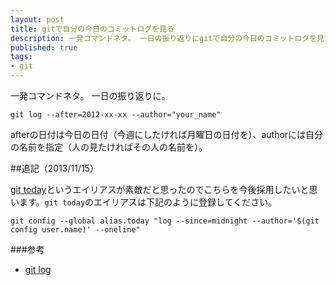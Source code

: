 ```yaml
---
layout: post
title: gitで自分の今日のコミットログを見る
description: 一発コマンドネタ。 一日の振り返りにgitで自分の今日のコミットログを見てみましょう。
published: true
tags:
- git
---
```

一発コマンドネタ。 一日の振り返りに。

    git log --after=2012-xx-xx --author="your_name"

afterの日付は今日の日付（今週にしたければ月曜日の日付を）、authorには自分の名前を指定（人の見たければその人の名前を）。

##追記（2013/11/15）

[git today](https://coderwall.com/p/7jbwww)というエイリアスが素敵だと思ったのでこちらを今後採用したいと思います。`git today`のエイリアスは下記のように登録してください。

    git config --global alias.today "log --since=midnight --author='$(git config user.name)' --oneline"


###参考
<ul>
<li><a href="http://webtech-walker.com/archive/2010/03/04034601.html">git log</a></li>
</ul>
